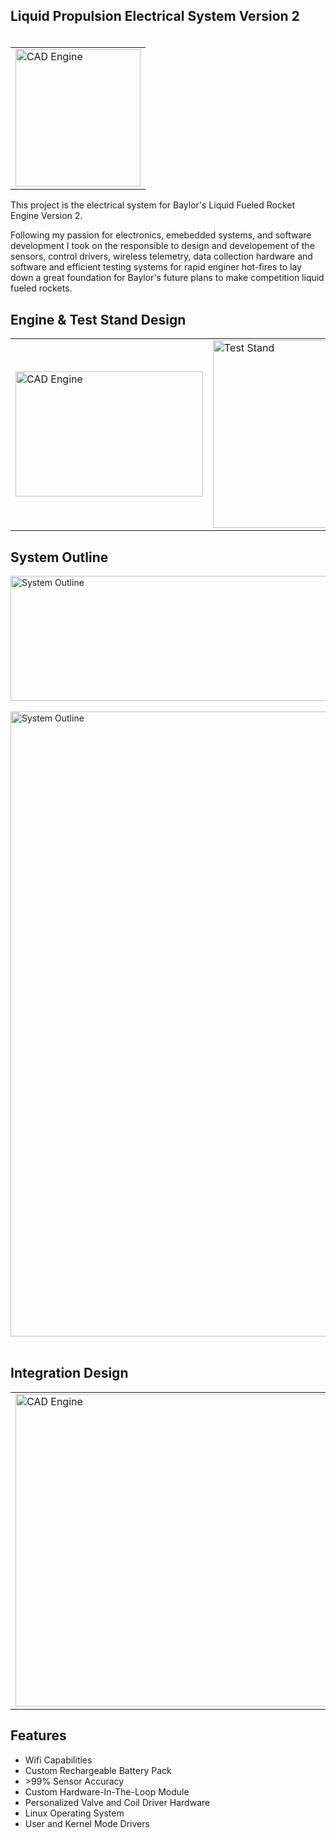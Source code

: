 ## Liquid Propulsion Electrical System Version 2</p>
<table align="right">
  <tr>
    <td><img alt="CAD Engine" width="200px" height="220px" src="https://github.com/user-attachments/assets/c5d818c1-3d96-4572-81d5-cb096455bc40"/></td>
  </tr>
</table>
This project is the electrical system for Baylor's Liquid Fueled Rocket Engine Version 2.

Following my passion for electronics, emebedded systems, and software development I took on the responsible to design and developement of the sensors, control drivers, wireless telemetry, data collection hardware and software and efficient testing systems for rapid enginer hot-fires to lay down a great foundation for Baylor's future plans to make competition liquid fueled rockets.

## Engine & Test Stand Design
<table align="center">
  <tr>
    <td><img alt="CAD Engine" width="300px" height="200px" src="https://github.com/user-attachments/assets/0762d409-6d7f-403b-9167-cb9592e8b7b2"/></td>
    <td><img alt="Test Stand" width="300px" height="300px" src="https://github.com/user-attachments/assets/c53c416c-6bc9-443c-aba0-f7cb299cf15e"/></td>
  </tr>
</table>

## System Outline
<img align="middle" alt="System Outline" width="1000px" height="200px" src="https://github.com/user-attachments/assets/5243bc0b-2f3e-445a-be5f-bc32823a7bfb"/> <br><br>
<img align="middle" alt="System Outline" width="1000px" src="https://github.com/user-attachments/assets/6d497a72-3782-4d06-bbcb-6c12bc6bfab2"/> <br><br>

## Integration Design
<table align="center">
  <tr>
    <td><img alt="CAD Engine" width="600px" height="500x" src="https://github.com/user-attachments/assets/c91be6a1-7270-44ed-836c-065c49515718"/></td>
  </tr>
</table>


## Features
- Wifi Capabilities
- Custom Rechargeable Battery Pack
- &gt;99% Sensor Accuracy
- Custom Hardware-In-The-Loop Module
- Personalized Valve and Coil Driver Hardware
- Linux Operating System
- User and Kernel Mode Drivers
